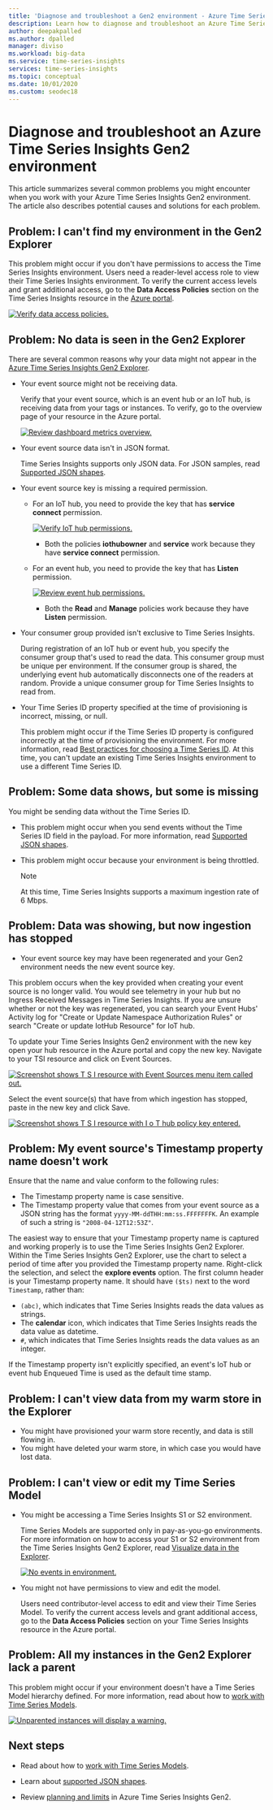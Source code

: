 ```yaml
---
title: 'Diagnose and troubleshoot a Gen2 environment - Azure Time Series Insights | Microsoft Docs'
description: Learn how to diagnose and troubleshoot an Azure Time Series Insights Gen2 environment.
author: deepakpalled
ms.author: dpalled
manager: diviso
ms.workload: big-data
ms.service: time-series-insights
services: time-series-insights
ms.topic: conceptual
ms.date: 10/01/2020
ms.custom: seodec18
---
```


# Diagnose and troubleshoot an Azure Time Series Insights Gen2 environment

This article summarizes several common problems you might encounter when you work with your Azure Time Series Insights Gen2 environment. The article also describes potential causes and solutions for each problem.

## Problem: I can't find my environment in the Gen2 Explorer

This problem might occur if you don't have permissions to access the Time Series Insights environment. Users need a reader-level access role to view their Time Series Insights environment. To verify the current access levels and grant additional access, go to the **Data Access Policies** section on the Time Series Insights resource in the [Azure portal](https://portal.azure.com/).

  [![Verify data access policies.](media/preview-troubleshoot/verify-data-access-policies.png)](media/preview-troubleshoot/verify-data-access-policies.png#lightbox)

## Problem: No data is seen in the Gen2 Explorer

There are several common reasons why your data might not appear in the [Azure Time Series Insights Gen2 Explorer](https://insights.timeseries.azure.com/preview).

- Your event source might not be receiving data.

    Verify that your event source, which is an event hub or an IoT hub, is receiving data from your tags or instances. To verify, go to the overview page of your resource in the Azure portal.

    [![Review dashboard metrics overview.](media/preview-troubleshoot/verify-dashboard-metrics.png)](media/preview-troubleshoot/verify-dashboard-metrics.png#lightbox)

- Your event source data isn't in JSON format.

    Time Series Insights supports only JSON data. For JSON samples, read [Supported JSON shapes](./concepts-json-flattening-escaping-rules.md).

- Your event source key is missing a required permission.

  - For an IoT hub, you need to provide the key that has **service connect** permission.

    [![Verify IoT hub permissions.](media/preview-troubleshoot/verify-correct-permissions.png)](media/preview-troubleshoot/verify-correct-permissions.png#lightbox)

    - Both the policies **iothubowner** and **service** work because they have **service connect** permission.

  - For an event hub, you need to provide the key that has **Listen** permission.
  
    [![Review event hub permissions.](media/preview-troubleshoot/verify-eh-permissions.png)](media/preview-troubleshoot/verify-eh-permissions.png#lightbox)

    - Both the **Read** and **Manage** policies work because they have **Listen** permission.

- Your consumer group provided isn't exclusive to Time Series Insights.

    During registration of an IoT hub or event hub, you specify the consumer group that's used to read the data. This consumer group must be unique per environment. If the consumer group is shared, the underlying event hub automatically disconnects one of the readers at random. Provide a unique consumer group for Time Series Insights to read from.

- Your Time Series ID property specified at the time of provisioning is incorrect, missing, or null.

    This problem might occur if the Time Series ID property is configured incorrectly at the time of provisioning the environment. For more information, read [Best practices for choosing a Time Series ID](./how-to-select-tsid.md). At this time, you can't update an existing Time Series Insights environment to use a different Time Series ID.

## Problem: Some data shows, but some is missing

You might be sending data without the Time Series ID.

- This problem might occur when you send events without the Time Series ID field in the payload. For more information, read [Supported JSON shapes](./concepts-json-flattening-escaping-rules.md).
- This problem might occur because your environment is being throttled.

    > [!NOTE]
    > At this time, Time Series Insights supports a maximum ingestion rate of 6 Mbps.

## Problem: Data was showing, but now ingestion has stopped

- Your event source key may have been regenerated and your Gen2 environment needs the new event source key.

This problem occurs when the key provided when creating your event source is no longer valid. You would see telemetry in your hub but no Ingress Received Messages in Time Series Insights. If you are unsure whether or not the key was regenerated, you can search your Event Hubs' Activity log for "Create or Update Namespace Authorization Rules" or search "Create or update IotHub Resource" for IoT hub.

To update your Time Series Insights Gen2 environment with the new key open your hub resource in the Azure portal and copy the new key. Navigate to your TSI resource and click on Event Sources.

   [![Screenshot shows T S I resource with Event Sources menu item called out.](media/preview-troubleshoot/update-hub-key-step-1.png)](media/preview-troubleshoot/update-hub-key-step-1.png#lightbox)

Select the event source(s) that have from which ingestion has stopped, paste in the new key and click Save.

   [![Screenshot shows T S I resource with I o T hub policy key entered.](media/preview-troubleshoot/update-hub-key-step-2.png)](media/preview-troubleshoot/update-hub-key-step-2.png#lightbox)

## Problem: My event source's Timestamp property name doesn't work

Ensure that the name and value conform to the following rules:

- The Timestamp property name is case sensitive.
- The Timestamp property value that comes from your event source as a JSON string has the format `yyyy-MM-ddTHH:mm:ss.FFFFFFFK`. An example of such a string is `"2008-04-12T12:53Z"`.

The easiest way to ensure that your Timestamp property name is captured and working properly is to use the Time Series Insights Gen2 Explorer. Within the Time Series Insights Gen2 Explorer, use the chart to select a period of time after you provided the Timestamp property name. Right-click the selection, and select the **explore events** option. The first column header is your Timestamp property name. It should have `($ts)` next to the word `Timestamp`, rather than:

- `(abc)`, which indicates that Time Series Insights reads the data values as strings.
- The **calendar** icon, which indicates that Time Series Insights reads the data value as datetime.
- `#`, which indicates that Time Series Insights reads the data values as an integer.

If the Timestamp property isn't explicitly specified, an event's IoT hub or event hub Enqueued Time is used as the default time stamp.

## Problem: I can't view data from my warm store in the Explorer

- You might have provisioned your warm store recently, and data is still flowing in.
- You might have deleted your warm store, in which case you would have lost data.

## Problem: I can't view or edit my Time Series Model

- You might be accessing a Time Series Insights S1 or S2 environment.

   Time Series Models are supported only in pay-as-you-go environments. For more information on how to access your S1 or S2 environment from the Time Series Insights Gen2 Explorer, read [Visualize data in the Explorer](./concepts-ux-panels.md).

   [![No events in environment.](media/preview-troubleshoot/troubleshoot-no-events.png)](media/preview-troubleshoot/troubleshoot-no-events.png#lightbox)

- You might not have permissions to view and edit the model.

   Users need contributor-level access to edit and view their Time Series Model. To verify the current access levels and grant additional access, go to the **Data Access Policies** section on your Time Series Insights resource in the Azure portal.

## Problem: All my instances in the Gen2 Explorer lack a parent

This problem might occur if your environment doesn't have a Time Series Model hierarchy defined. For more information, read about how to [work with Time Series Models](./time-series-insights-overview.md).

  [![Unparented instances will display a warning.](media/preview-troubleshoot/unparented-instances.png)](media/preview-troubleshoot/unparented-instances.png#lightbox)

## Next steps

- Read about how to [work with Time Series Models](./time-series-insights-overview.md).

- Learn about [supported JSON shapes](./concepts-json-flattening-escaping-rules.md).

- Review [planning and limits](./how-to-plan-your-environment.md) in Azure Time Series Insights Gen2.